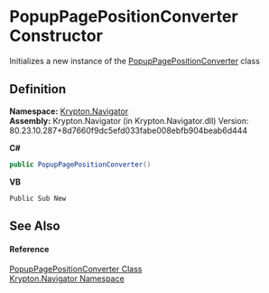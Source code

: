 # PopupPagePositionConverter Constructor


Initializes a new instance of the <a href="801913bd-9b59-4df2-ccea-a18be0832bf7.md">PopupPagePositionConverter</a> class



## Definition
**Namespace:** <a href="a21ac074-d119-3dc6-bd1c-d3a12c0128bc.md">Krypton.Navigator</a>  
**Assembly:** Krypton.Navigator (in Krypton.Navigator.dll) Version: 80.23.10.287+8d7660f9dc5efd033fabe008ebfb904beab6d444

**C#**
``` C#
public PopupPagePositionConverter()
```
**VB**
``` VB
Public Sub New
```



## See Also


#### Reference
<a href="801913bd-9b59-4df2-ccea-a18be0832bf7.md">PopupPagePositionConverter Class</a>  
<a href="a21ac074-d119-3dc6-bd1c-d3a12c0128bc.md">Krypton.Navigator Namespace</a>  
